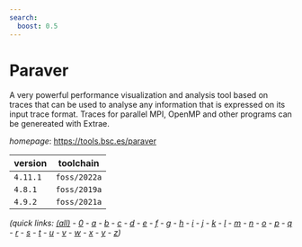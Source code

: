 ```yaml
---
search:
  boost: 0.5
---
```

# Paraver

A very powerful performance visualization and analysis tool based on  traces that can be used to analyse any information that is expressed on its input trace format.  Traces for parallel MPI, OpenMP and other programs can be genereated with Extrae.

*homepage*: <https://tools.bsc.es/paraver>

version | toolchain
--------|----------
``4.11.1`` | ``foss/2022a``
``4.8.1`` | ``foss/2019a``
``4.9.2`` | ``foss/2021a``


*(quick links: [(all)](../index.md) - [0](../0/index.md) - [a](../a/index.md) - [b](../b/index.md) - [c](../c/index.md) - [d](../d/index.md) - [e](../e/index.md) - [f](../f/index.md) - [g](../g/index.md) - [h](../h/index.md) - [i](../i/index.md) - [j](../j/index.md) - [k](../k/index.md) - [l](../l/index.md) - [m](../m/index.md) - [n](../n/index.md) - [o](../o/index.md) - [p](../p/index.md) - [q](../q/index.md) - [r](../r/index.md) - [s](../s/index.md) - [t](../t/index.md) - [u](../u/index.md) - [v](../v/index.md) - [w](../w/index.md) - [x](../x/index.md) - [y](../y/index.md) - [z](../z/index.md))*

